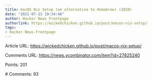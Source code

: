 ```yaml
---
title: macOS Nix Setup (an alternative to Homebrew) (2020)
date: "2021-07-13 19:34:46"
author: Hacker News Frontpage
authorlink: https://wickedchicken.github.io/post/macos-nix-setup/
tags:
- Hacker-News-Frontpage
---
```


<p>Article URL: <a href="https://wickedchicken.github.io/post/macos-nix-setup/">https://wickedchicken.github.io/post/macos-nix-setup/</a></p>
<p>Comments URL: <a href="https://news.ycombinator.com/item?id=27825240">https://news.ycombinator.com/item?id=27825240</a></p>
<p>Points: 201</p>
<p># Comments: 93</p>
